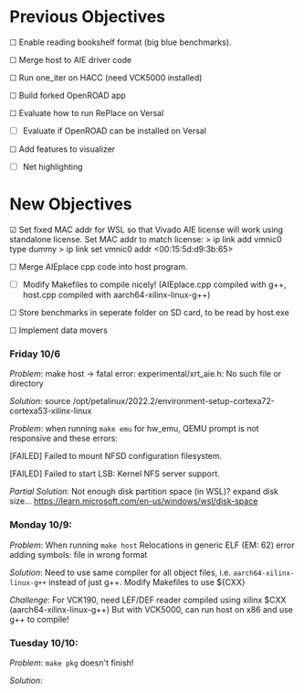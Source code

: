 # Previous Objectives

&#x2610; Enable reading bookshelf format (big blue benchmarks).

&#x2610; Merge host to AIE driver code

&#x2610; Run one_iter on HACC (need VCK5000 installed)

&#x2610; Build forked OpenROAD app

&#x2610; Evaluate how to run RePlace on Versal

- &#x2610; Evaluate if OpenROAD can be installed on Versal

&#x2610; Add features to visualizer

- &#x2610; Net highlighting

# New Objectives

&#x2611; Set fixed MAC addr for WSL so that Vivado AIE license will work using standalone license. Set MAC addr to match license:
    > ip link add vmnic0 type dummy
    > ip link set vmnic0 addr <00:15:5d:d9:3b:65>

&#x2610; Merge AIEplace cpp code into host program.

- &#x2610; Modify Makefiles to compile nicely! (AIEplace.cpp compiled with g++, host.cpp compiled with aarch64-xilinx-linux-g++)

&#x2610; Store benchmarks in seperate folder on SD card, to be read by host.exe

&#x2610; Implement data movers

### Friday 10/6
*Problem*: make host -> fatal error: experimental/xrt_aie.h: No such file or directory

*Solution*: source /opt/petalinux/2022.2/environment-setup-cortexa72-cortexa53-xilinx-linux

*Problem*: when running ``make emu`` for hw_emu, QEMU prompt is not responsive and these errors:

[FAILED] Failed to mount NFSD configuration filesystem.

[FAILED] Failed to start LSB: Kernel NFS server support.

*Partial Solution*: Not enough disk partition space (in WSL)? expand disk size...
https://learn.microsoft.com/en-us/windows/wsl/disk-space



### Monday 10/9:

*Problem*: When running ``make host``
Relocations in generic ELF (EM: 62)
error adding symbols: file in wrong format

*Solution*: Need to use same compiler for all object files, i.e. ``aarch64-xilinx-linux-g++`` instead of just g++. Modify Makefiles to use ${CXX}

*Challenge*:
For VCK190, need LEF/DEF reader compiled using xilinx $CXX (aarch64-xilinx-linux-g++)
But with VCK5000, can run host on x86 and use g++ to compile!

### Tuesday 10/10:

*Problem*: ``make pkg`` doesn't finish! 

*Solution*:
